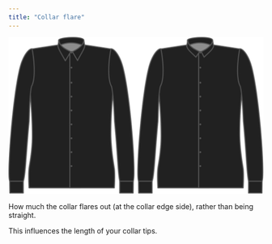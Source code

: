 ```yaml
---
title: "Collar flare"
---
```


![Collar flare](collarflare.svg)

How much the collar flares out (at the collar edge side), rather than being straight.

<Note>

This influences the length of your collar tips.

</Note>




